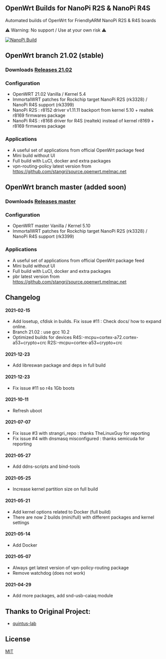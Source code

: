 ## OpenWrt Builds for NanoPi R2S & NanoPi R4S
Automated builds of OpenWrt for FriendlyARM NanoPi R2S & R4S boards

⚠ Warning: No support / Use at your own risk  ⚠ 

[![NanoPi Build](https://github.com/anaelorlinski/OpenWrt-NanoPi-R2S-R4S-Builds/actions/workflows/NanoPi-Build.yml/badge.svg)](https://github.com/anaelorlinski/OpenWrt-NanoPi-R2S-R4S-Builds/actions/workflows/NanoPi-Build.yml)


## OpenWrt branch 21.02 (stable)

### Downloads [Releases 21.02](https://github.com/anaelorlinski/OpenWrt-NanoPi-R2S-R4S-Builds/releases?q=21.02&expanded=true)

### Configuration
- OpenWRT 21.02 Vanilla / Kernel 5.4
- ImmortalWRT patches for Rockchip target NanoPi R2S (rk3328) / NanoPi R4S support (rk3399)
- NanoPi R2S : r8152 driver v1.11.11 backport from kernel 5.10 + realtek r8169 firmwares package
- NanoPi R4S : r8168 driver for R4S (realtek) instead of kernel r8169 + r8169 firmwares package

### Applications
- A useful set of applications from official OpenWrt package feed
- Mini build without UI
- Full build with LuCI, docker and extra packages
- vpn-routing-policy latest version from https://github.com/stangri/source.openwrt.melmac.net

## OpenWrt branch master (added soon)

### Downloads [Releases master](https://github.com/anaelorlinski/OpenWrt-NanoPi-R2S-R4S-Builds/releases?q=master&expanded=true)

### Configuration
- OpenWRT master Vanilla / Kernel 5.10
- ImmortalWRT patches for Rockchip target NanoPi R2S (rk3328) / NanoPi R4S support (rk3399)

### Applications
- A useful set of applications from official OpenWrt package feed
- Mini build without UI
- Full build with LuCI, docker and extra packages
- pbr latest version from https://github.com/stangri/source.openwrt.melmac.net


## Changelog

#### 2021-02-15
- Add losetup, cfdisk in builds. Fix issue #11 : Check docs/ how to expand online.
- Branch 21.02 : use gcc 10.2
- Optimized builds for devices R4S:-mcpu=cortex-a72.cortex-a53+crypto+crc R2S:-mcpu=cortex-a53+crypto+crc
#### 2021-12-23
- Add libreswan package and deps in full build
#### 2021-12-23
- Fix issue #11 so r4s 1Gb boots
#### 2021-10-11
- Refresh uboot
#### 2021-07-07
- Fix issue #3 with strangri_repo : thanks TheLinuxGuy for reporting
- Fix issue #4 with dnsmasq misconfigured : thanks semicuda for reporting
#### 2021-05-27
- Add ddns-scripts and bind-tools
#### 2021-05-25
- Increase kernel partition size on full build
#### 2021-05-21
- Add kernel options related to Docker (full build)
- There are now 2 builds (mini/full) with different packages and kernel settings
#### 2021-05-14
- Add Docker
#### 2021-05-07
- Always get latest version of vpn-policy-routing package
- Remove watchdog (does not work) 
#### 2021-04-29
- Add more packages, add snd-usb-caiaq module

## Thanks to Original Project:
- [quintus-lab](https://github.com/quintus-lab/OpenWRT-Rockchip)

## License
[MIT](https://github.com/anaelorlinski/OpenWRT-Rockchip/blob/master/LICENSE)
